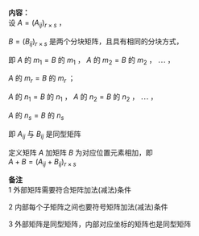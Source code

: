 **内容：**  
设 $A=(A_{ij})_{r×s}$ ，  
  
 $B=(B_{ij})_{r×s}$  是两个分块矩阵，且具有相同的分块方式，  
  
即  $A$ 的 $m_1=B$ 的 $m_1$ ， $A$ 的 $m_2=B$ 的 $m_2$ ， $\cdots$ ，  
  
 $A$ 的 $m_r=B$ 的 $m_r$ ；  
  
 $A$ 的 $n_1=B$ 的 $n_1$ ， $A$ 的 $n_2=B$ 的 $n_2$ ， $\cdots$ ，  
  
 $A$ 的 $n_s=B$ 的 $n_s$   
  
即 $A_{ij}$ 与 $B_{ij}$ 是同型矩阵  
  
定义矩阵 $A$ 加矩阵 $B$ 为对应位置元素相加，即  
 $A+B=(A_{ij}+B_{ij})_{r\times s}$   
  
**备注**  
1 外部矩阵需要符合矩阵加法(减法)条件  
  
2 内部每个子矩阵之间也要符号矩阵加法(减法)条件  
  
3 外部矩阵是同型矩阵，内部对应坐标的矩阵也是同型矩阵  
